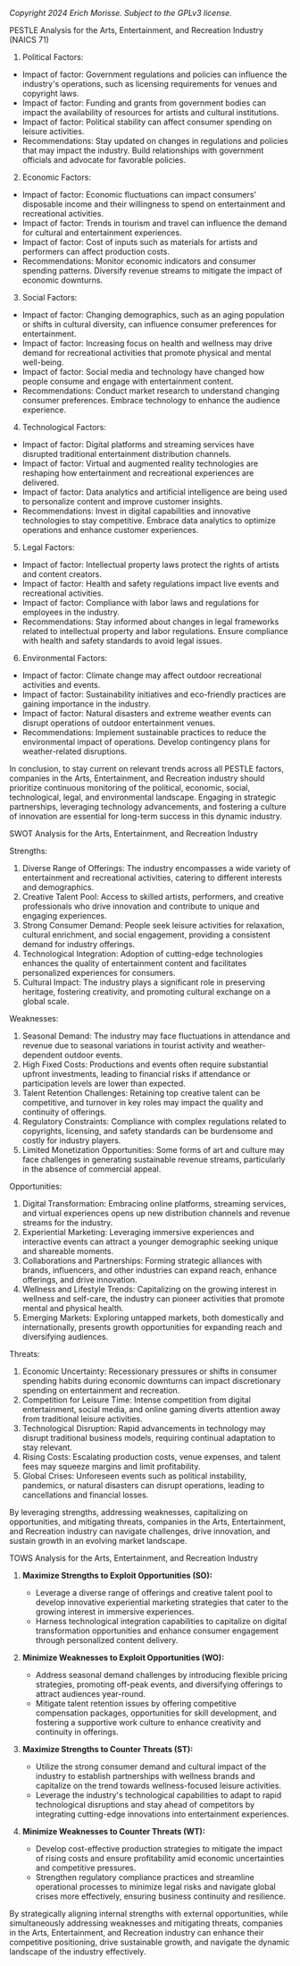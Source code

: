 *Copyright 2024 Erich Morisse.  Subject to the GPLv3 license.*


PESTLE Analysis for the Arts, Entertainment, and Recreation Industry (NAICS 71)

1. Political Factors:
- Impact of factor: Government regulations and policies can influence the industry's operations, such as licensing requirements for venues and copyright laws.
- Impact of factor: Funding and grants from government bodies can impact the availability of resources for artists and cultural institutions.
- Impact of factor: Political stability can affect consumer spending on leisure activities.
- Recommendations: Stay updated on changes in regulations and policies that may impact the industry. Build relationships with government officials and advocate for favorable policies.

2. Economic Factors:
- Impact of factor: Economic fluctuations can impact consumers' disposable income and their willingness to spend on entertainment and recreational activities.
- Impact of factor: Trends in tourism and travel can influence the demand for cultural and entertainment experiences.
- Impact of factor: Cost of inputs such as materials for artists and performers can affect production costs.
- Recommendations: Monitor economic indicators and consumer spending patterns. Diversify revenue streams to mitigate the impact of economic downturns.

3. Social Factors:
- Impact of factor: Changing demographics, such as an aging population or shifts in cultural diversity, can influence consumer preferences for entertainment.
- Impact of factor: Increasing focus on health and wellness may drive demand for recreational activities that promote physical and mental well-being.
- Impact of factor: Social media and technology have changed how people consume and engage with entertainment content.
- Recommendations: Conduct market research to understand changing consumer preferences. Embrace technology to enhance the audience experience.

4. Technological Factors:
- Impact of factor: Digital platforms and streaming services have disrupted traditional entertainment distribution channels.
- Impact of factor: Virtual and augmented reality technologies are reshaping how entertainment and recreational experiences are delivered.
- Impact of factor: Data analytics and artificial intelligence are being used to personalize content and improve customer insights.
- Recommendations: Invest in digital capabilities and innovative technologies to stay competitive. Embrace data analytics to optimize operations and enhance customer experiences.

5. Legal Factors:
- Impact of factor: Intellectual property laws protect the rights of artists and content creators.
- Impact of factor: Health and safety regulations impact live events and recreational activities.
- Impact of factor: Compliance with labor laws and regulations for employees in the industry.
- Recommendations: Stay informed about changes in legal frameworks related to intellectual property and labor regulations. Ensure compliance with health and safety standards to avoid legal issues.

6. Environmental Factors:
- Impact of factor: Climate change may affect outdoor recreational activities and events.
- Impact of factor: Sustainability initiatives and eco-friendly practices are gaining importance in the industry.
- Impact of factor: Natural disasters and extreme weather events can disrupt operations of outdoor entertainment venues.
- Recommendations: Implement sustainable practices to reduce the environmental impact of operations. Develop contingency plans for weather-related disruptions.

In conclusion, to stay current on relevant trends across all PESTLE factors, companies in the Arts, Entertainment, and Recreation industry should prioritize continuous monitoring of the political, economic, social, technological, legal, and environmental landscape. Engaging in strategic partnerships, leveraging technology advancements, and fostering a culture of innovation are essential for long-term success in this dynamic industry.

SWOT Analysis for the Arts, Entertainment, and Recreation Industry

Strengths:
1. Diverse Range of Offerings: The industry encompasses a wide variety of entertainment and recreational activities, catering to different interests and demographics.
2. Creative Talent Pool: Access to skilled artists, performers, and creative professionals who drive innovation and contribute to unique and engaging experiences.
3. Strong Consumer Demand: People seek leisure activities for relaxation, cultural enrichment, and social engagement, providing a consistent demand for industry offerings.
4. Technological Integration: Adoption of cutting-edge technologies enhances the quality of entertainment content and facilitates personalized experiences for consumers.
5. Cultural Impact: The industry plays a significant role in preserving heritage, fostering creativity, and promoting cultural exchange on a global scale.

Weaknesses:
1. Seasonal Demand: The industry may face fluctuations in attendance and revenue due to seasonal variations in tourist activity and weather-dependent outdoor events.
2. High Fixed Costs: Productions and events often require substantial upfront investments, leading to financial risks if attendance or participation levels are lower than expected.
3. Talent Retention Challenges: Retaining top creative talent can be competitive, and turnover in key roles may impact the quality and continuity of offerings.
4. Regulatory Constraints: Compliance with complex regulations related to copyrights, licensing, and safety standards can be burdensome and costly for industry players.
5. Limited Monetization Opportunities: Some forms of art and culture may face challenges in generating sustainable revenue streams, particularly in the absence of commercial appeal.

Opportunities:
1. Digital Transformation: Embracing online platforms, streaming services, and virtual experiences opens up new distribution channels and revenue streams for the industry.
2. Experiential Marketing: Leveraging immersive experiences and interactive events can attract a younger demographic seeking unique and shareable moments.
3. Collaborations and Partnerships: Forming strategic alliances with brands, influencers, and other industries can expand reach, enhance offerings, and drive innovation.
4. Wellness and Lifestyle Trends: Capitalizing on the growing interest in wellness and self-care, the industry can pioneer activities that promote mental and physical health.
5. Emerging Markets: Exploring untapped markets, both domestically and internationally, presents growth opportunities for expanding reach and diversifying audiences.

Threats:
1. Economic Uncertainty: Recessionary pressures or shifts in consumer spending habits during economic downturns can impact discretionary spending on entertainment and recreation.
2. Competition for Leisure Time: Intense competition from digital entertainment, social media, and online gaming diverts attention away from traditional leisure activities.
3. Technological Disruption: Rapid advancements in technology may disrupt traditional business models, requiring continual adaptation to stay relevant.
4. Rising Costs: Escalating production costs, venue expenses, and talent fees may squeeze margins and limit profitability.
5. Global Crises: Unforeseen events such as political instability, pandemics, or natural disasters can disrupt operations, leading to cancellations and financial losses.

By leveraging strengths, addressing weaknesses, capitalizing on opportunities, and mitigating threats, companies in the Arts, Entertainment, and Recreation industry can navigate challenges, drive innovation, and sustain growth in an evolving market landscape.

TOWS Analysis for the Arts, Entertainment, and Recreation Industry

1. **Maximize Strengths to Exploit Opportunities (SO):**
   - Leverage a diverse range of offerings and creative talent pool to develop innovative experiential marketing strategies that cater to the growing interest in immersive experiences.
   - Harness technological integration capabilities to capitalize on digital transformation opportunities and enhance consumer engagement through personalized content delivery.

2. **Minimize Weaknesses to Exploit Opportunities (WO):**
   - Address seasonal demand challenges by introducing flexible pricing strategies, promoting off-peak events, and diversifying offerings to attract audiences year-round.
   - Mitigate talent retention issues by offering competitive compensation packages, opportunities for skill development, and fostering a supportive work culture to enhance creativity and continuity in offerings.

3. **Maximize Strengths to Counter Threats (ST):**
   - Utilize the strong consumer demand and cultural impact of the industry to establish partnerships with wellness brands and capitalize on the trend towards wellness-focused leisure activities.
   - Leverage the industry's technological capabilities to adapt to rapid technological disruptions and stay ahead of competitors by integrating cutting-edge innovations into entertainment experiences.

4. **Minimize Weaknesses to Counter Threats (WT):**
   - Develop cost-effective production strategies to mitigate the impact of rising costs and ensure profitability amid economic uncertainties and competitive pressures.
   - Strengthen regulatory compliance practices and streamline operational processes to minimize legal risks and navigate global crises more effectively, ensuring business continuity and resilience.

By strategically aligning internal strengths with external opportunities, while simultaneously addressing weaknesses and mitigating threats, companies in the Arts, Entertainment, and Recreation industry can enhance their competitive positioning, drive sustainable growth, and navigate the dynamic landscape of the industry effectively.

